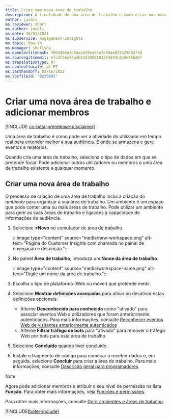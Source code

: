 ```yaml
---
title: Criar uma nova área de trabalho
description: A finalidade de uma área de trabalho e como criar uma nova.
author: jusali
ms.reviewer: mhart
ms.author: jusali
ms.date: 10/01/2021
ms.subservice: engagement-insights
ms.topic: how-to
ms.manager: shellyha
ms.openlocfilehash: 76b3466afd84aa439ea55afe90ae037825884f2d
ms.sourcegitcommit: e7cdf36a78a2b1dd2850183224d39c8dde46b26f
ms.translationtype: HT
ms.contentlocale: pt-PT
ms.lasthandoff: 02/16/2022
ms.locfileid: "8229091"
---
```

# <a name="create-a-new-workspace-and-add-members"></a>Criar uma nova área de trabalho e adicionar membros

[!INCLUDE [cc-beta-prerelease-disclaimer](includes/cc-beta-prerelease-disclaimer.md)]

Uma área de trabalho é como pode ver a atividade do utilizador em tempo real para entender melhor a sua audiência. É onde se armazena e gere eventos e relatórios.

Quando cria uma área de trabalho, seleciona o tipo de dados em que se pretende focar. Pode adicionar outros utilizadores ou membros a uma área de trabalho existente a qualquer momento. 

## <a name="create-a-new-workspace"></a>Criar uma nova área de trabalho

O processo de criação de uma área de trabalho inclui a criação do *ambiente* para organizar a sua área de trabalho. Um ambiente é um espaço que pode conter uma ou mais áreas de trabalho. Pode utilizar um ambiente para gerir as suas áreas de trabalho e ligações à capacidade de informações de audiência.

1. Selecione **+Novo** no comutador de área de trabalho.

   :::image type="content" source="media/new-workspace.png" alt-text="Página do Customer Insights com chamada no painel de navegação e descrição.":::

1. No painel **Área de trabalho**, introduza um **Nome da área de trabalho**.

   :::image type="content" source="media/workspace-name.png" alt-text="Digite um nome da área de trabalho.":::

1. Escolha o tipo de plataforma (Web ou móvel) que pretende medir.

1. Selecione **Mostrar definições avançadas** para ativar ou desativar estas definições opcionais:

   - Alterne **Desconhecido para conhecido** como "ativado" para associar eventos Web a utilizadores que foram anteriormente autenticados. Para mais informações, consulte [Reconhecer eventos Web de visitantes anteriormente autenticados](unknown-to-known.md)
   - Alterne **Filtrar tráfego de bots** para "ativado" para remover o tráfego Web por bots para esta área de trabalho. 

1. Selecione **Concluído** quando tiver concluído. 

1. Instale o fragmento de código para começar a receber dados e, em seguida, selecione **Concluir** para criar a área de trabalho. Para mais informações, consulte [Descrição geral para programadores](developer-resources.md).

> [!NOTE]
> Agora pode adicionar membros e atribuir o seu nível de permissão na lista **Função**. Para obter mais informações, veja [Funções e permissões](user-roles.md). 

Para obter mais informações, consulte [Gerir ambientes e áreas de trabalho](manage-environments-workspaces.md).


[!INCLUDE[footer-include](../includes/footer-banner.md)]
